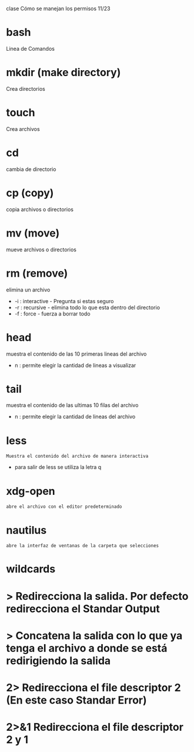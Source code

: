 clase Cómo se manejan los permisos 11/23
# bash
Linea de Comandos

# mkdir (make directory)
  Crea directorios
# touch
  Crea archivos
# cd
  cambia de directorio
# cp (copy)
  copia archivos o directorios
# mv (move)
  mueve archivos o directorios
# rm (remove)
  elimina un archivo
  * -i : interactive - Pregunta si estas seguro
  * -r : recursive - elimina todo lo que esta dentro del directorio
  * -f : force - fuerza a borrar todo

# head
muestra el contenido de las 10 primeras lineas del archivo
* n : permite elegir la cantidad de lineas a visualizar
# tail
muestra el contenido de las ultimas 10 filas del archivo
* n : permite elegir la cantidad de lineas del archivo

# less
    Muestra el contenido del archivo de manera interactiva
* para salir de less se utiliza la letra q

# xdg-open
    abre el archivo con el editor predeterminado

# nautilus
    abre la interfaz de ventanas de la carpeta que selecciones

# wildcards

# > Redirecciona la salida. Por defecto redirecciona el Standar Output

# > Concatena la salida con lo que ya tenga el archivo a donde se está redirigiendo la salida

# 2> Redirecciona el file descriptor 2 (En este caso Standar Error)

# 2>&1 Redirecciona el file descriptor 2 y 1